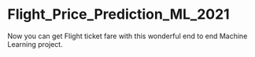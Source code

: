 # Flight_Price_Prediction_ML_2021
 Now you can get Flight ticket fare with this wonderful end to end Machine Learning project.

